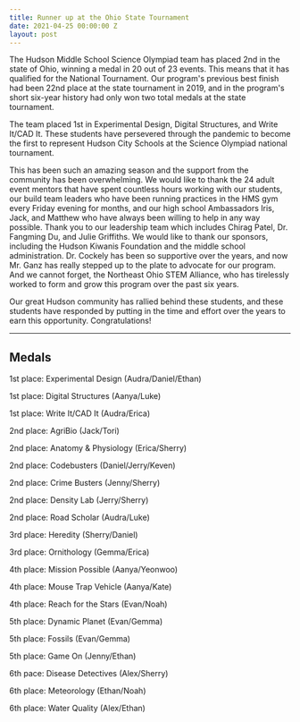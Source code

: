 ```yaml
---
title: Runner up at the Ohio State Tournament
date: 2021-04-25 00:00:00 Z
layout: post
---
```


The Hudson Middle School Science Olympiad team has placed 2nd in the state of Ohio, winning a medal in 20 out of 23 events. This means that it has qualified for the National Tournament. Our program's previous best finish had been 22nd place at the state tournament in 2019, and in the program's short six-year history had only won two total medals at the state tournament.  

The team placed 1st in Experimental Design, Digital Structures, and Write It/CAD It. These students have persevered through the pandemic to become the first to represent Hudson City Schools at the Science Olympiad national tournament.

This has been such an amazing season and the support from the community has been overwhelming.  We would like to thank the 24 adult event mentors that have spent countless hours working with our students, our build team leaders who have been running practices in the HMS gym every Friday evening for months, and our high school Ambassadors Iris, Jack, and Matthew who have always been willing to help in any way possible.  Thank you to our leadership team which includes Chirag Patel, Dr. Fangming Du, and Julie Griffiths.  We would like to thank our sponsors, including the Hudson Kiwanis Foundation and the middle school administration.  Dr. Cockely has been so supportive over the years, and now Mr. Ganz has really stepped up to the plate to advocate for our program.  And we cannot forget, the Northeast Ohio STEM Alliance, who has tirelessly worked to form and grow this program over the past six years.

Our great Hudson community has rallied behind these students, and these students have responded by putting in the time and effort over the years to earn this opportunity.  Congratulations!

---

## Medals

1st place:  Experimental Design (Audra/Daniel/Ethan)

1st place:  Digital Structures (Aanya/Luke)

1st place:  Write It/CAD It (Audra/Erica)

2nd place:  AgriBio (Jack/Tori)

2nd place:  Anatomy & Physiology (Erica/Sherry)

2nd place:  Codebusters (Daniel/Jerry/Keven)

2nd place:  Crime Busters (Jenny/Sherry)

2nd place:  Density Lab (Jerry/Sherry)

2nd place:  Road Scholar (Audra/Luke)

3rd place:  Heredity (Sherry/Daniel)

3rd place:  Ornithology (Gemma/Erica)

4th place:  Mission Possible (Aanya/Yeonwoo)

4th place:  Mouse Trap Vehicle (Aanya/Kate)

4th place:  Reach for the Stars (Evan/Noah)

5th place:  Dynamic Planet (Evan/Gemma)

5th place:  Fossils (Evan/Gemma)

5th place:  Game On (Jenny/Ethan)

6th pace:  Disease Detectives (Alex/Sherry)

6th place:  Meteorology (Ethan/Noah)

6th place:  Water Quality (Alex/Ethan)

 
<script src="https://cdn.jsdelivr.net/npm/canvas-confetti@1.3.2/dist/confetti.browser.min.js"></script>
<script>
  confetti({
  particleCount: 100,
  spread: 70,
  origin: { y: 0.6 }
});
  </script>
